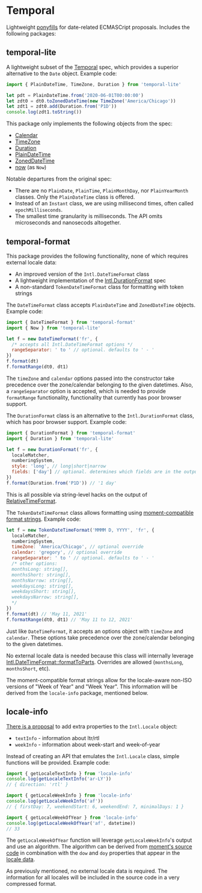 
# Temporal

Lightweight [ponyfills](https://ponyfoo.com/articles/polyfills-or-ponyfills) for date-related ECMASCript proposals. Includes the following packages:


## temporal-lite

A lightweight subset of the [Temporal](https://tc39.es/proposal-temporal/docs/) spec, which provides a superior alternative to the `Date` object. Example code:

```js
import { PlainDateTime, TimeZone, Duration } from 'temporal-lite'

let pdt = PlainDateTime.from('2020-06-01T00:00:00')
let zdt0 = dt0.toZonedDateTime(new TimeZone('America/Chicago'))
let zdt1 = zdt0.add(Duration.from('P1D'))
console.log(zdt1.toString())
```

This package only implements the following objects from the spec:

- [Calendar](https://tc39.es/proposal-temporal/docs/calendar.html)
- [TimeZone](https://tc39.es/proposal-temporal/docs/timezone.html)
- [Duration](https://tc39.es/proposal-temporal/docs/duration.html)
- [PlainDateTime](https://tc39.es/proposal-temporal/docs/plaindatetime.html)
- [ZonedDateTime](https://tc39.es/proposal-temporal/docs/zoneddatetime.html)
- [now](https://tc39.es/proposal-temporal/docs/now.html) (as `Now`)

Notable departures from the original spec:

- There are no `PlainDate`, `PlainTime`, `PlainMonthDay`, nor `PlainYearMonth` classes. Only the `PlainDateTime` class is offered.
- Instead of an `Instant` class, we are using millisecond times, often called `epochMilliseconds`.
- The smallest time granularity is milliseconds. The API omits microseconds and nanosecods altogether.


## temporal-format

This package provides the following functionality, none of which requires external locale data:

- An improved version of the `Intl.DateTimeFormat` class
- A lightweight implementation of the [Intl.DurationFormat](https://github.com/tc39/proposal-intl-duration-format) spec
- A non-standard `TokenDateTimeFormat` class for formatting with token strings

The `DateTimeFormat` class accepts `PlainDateTime` and `ZonedDateTime` objects. Example code:

```js
import { DateTimeFormat } from 'temporal-format'
import { Now } from 'temporal-lite'

let f = new DateTimeFormat('fr', {
  /* accepts all Intl.DateTimeFormat options */
  rangeSeparator: ' to ' // optional. defaults to ' - '
})
f.format(dt)
f.formatRange(dt0, dt1)
```

The `timeZone` and `calendar` options passed into the constructor take precedence over the zone/calendar belonging to the given datetimes. Also, a `rangeSeparator` option is accepted, which is needed to provide `formatRange` functionality, functionality that currently has poor browser support. 

The `DurationFormat` class is an alternative to the `Intl.DurationFormat` class, which has poor browser support. Example code:

```js
import { DurationFormat } from 'temporal-format'
import { Duration } from 'temporal-lite'

let f = new DurationFormat('fr', {
  localeMatcher,
  numberingSystem,
  style: 'long', // long|short|narrow
  fields: ['day'] // optional. determines which fields are in the output
})
f.format(Duration.from('P1D')) // '1 day'
```

This is all possible via string-level hacks on the output of [RelativeTimeFormat](https://developer.mozilla.org/en-US/docs/Web/JavaScript/Reference/Global_Objects/Intl/RelativeTimeFormat).

The `TokenDateTimeFormat` class allows formatting using [moment-compatible format strings](https://momentjs.com/docs/#/displaying/). Example code:

```js
let f = new TokenDateTimeFormat('MMMM D, YYYY', 'fr', {
  localeMatcher,
  numberingSystem,
  timeZone: 'America/Chicago', // optional override
  calendar: 'gregory', // optional override
  rangeSeparator: ' to ' // optional. defaults to ' - '
  /* other options:
  monthsLong: string[],
  monthsShort: string[],
  monthsNarrow: string[],
  weekdaysLong: string[],
  weekdaysShort: string[],
  weekdaysNarrow: string[],
  */
})
f.format(dt) // 'May 11, 2021'
f.formatRange(dt0, dt1) // 'May 11 to 12, 2021'
```

Just like `DateTimeFormat`, it accepts an options object with `timeZone` and `calendar`. These options take precedence over the zone/calendar belonging to the given datetimes.

No external locale data is needed because this class will internally leverage [Intl.DateTimeFormat::formatToParts](https://developer.mozilla.org/en-US/docs/Web/JavaScript/Reference/Global_Objects/Intl/DateTimeFormat/formatToParts). Overrides are allowed (`monthsLong`, `monthsShort`, etc).

The moment-compatible format strings allow for the locale-aware non-ISO versions of "Week of Year" and "Week Year". This information will be derived from the `locale-info` package, mentioned below.


## locale-info

[There is a proposal](https://github.com/tc39/proposal-intl-locale-info#high-level-design) to add extra properties to the `Intl.Locale` object:

- `textInfo` - information about ltr/rtl
- `weekInfo` - information about week-start and week-of-year

Instead of creating an API that emulates the `Intl.Locale` class, simple functions will be provided. Example code:

```js
import { getLocaleTextInfo } from 'locale-info'
console.log(getLocaleTextInfo('ar-LY'))
// { direction: 'rtl' }

import { getLocaleWeekInfo } from 'locale-info'
console.log(getLocaleWeekInfo('af'))
// { firstDay: 7, weekendStart: 6, weekendEnd: 7, minimalDays: 1 }

import { getLocaleWeekOfYear } from 'locale-info'
console.log(getLocaleWeekOfYear('af', datetime))
// 33
```

The `getLocaleWeekOfYear` function will leverage `getLocaleWeekInfo`'s output and use an algorithm. The algorithm can be derived from [moment's source code](https://github.com/moment/moment/blob/develop/src/lib/units/week-calendar-utils.js#L39) in combination with the `dow` and `doy` properties that appear in the [locale data](https://github.com/moment/moment/blob/develop/src/locale/af.js#L67).

As previously mentioned, no external locale data is required. The information for all locales will be included in the source code in a very compressed format.
